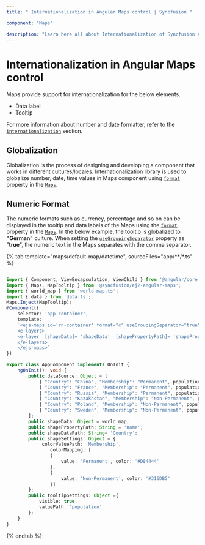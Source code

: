 ```yaml
---
title: " Internationalization in Angular Maps control | Syncfusion "

component: "Maps"

description: "Learn here all about Internationalization of Syncfusion Angular Maps control and more."
---
```


# Internationalization in Angular Maps control

Maps provide support for internationalization for the below elements.

* Data label
* Tooltip

For more information about number and date formatter, refer to the
[`internationalization`](http://ej2.syncfusion.com/documentation/base/intl.html) section.

<!-- markdownlint-disable MD036 -->

## Globalization

Globalization is the process of designing and developing a component that works in different
cultures/locales. Internationalization library is used to globalize number, date, time values in
Maps component using [`format`](../api/maps/mapsModel/#format) property in the [`Maps`](../api/maps/mapsModel).

## Numeric Format

The numeric formats such as currency, percentage and so on can be displayed in the tooltip and data labels of the Maps using the [`format`](../api/maps/mapsModel/#format) property in the [`Maps`](../api/maps/mapsModel). In the below example, the tooltip is globalized to **"German"** culture. When setting the [`useGroupingSeparator`](../api/maps/mapsModel/#usegroupingseparator) property as "**true**", the numeric text in the Maps separates with the comma separator.

{% tab template="maps/default-map/datetime", sourceFiles="app/**/*.ts" %}

```typescript

import { Component, ViewEncapsulation, ViewChild } from '@angular/core';
import { Maps, MapTooltip } from '@syncfusion/ej2-angular-maps';
import { world_map } from 'world-map.ts';
import { data } from 'data.ts';
Maps.Inject(MapTooltip);
@Component({
    selector: 'app-container',
    template:
    `<ejs-maps id='rn-container' format="c" useGroupingSeparator="true">
    <e-layers>
    <e-layer  [shapeData]= 'shapeData'  [shapePropertyPath]= 'shapePropertyPath' [shapeDataPath]= 'shapeDataPath' [dataSource] = 'dataSource' [shapeSettings] = 'shapeSettings' [tooltipSettings]='tooltipSettings'></e-layer>
    </e-layers>
    </ejs-maps>`
})

export class AppComponent implements OnInit {
    ngOnInit(): void {
        public dataSource: Object = [
            { "Country": "China", "Membership": "Permanent", population: '38332521'},
            { "Country": "France", "Membership": "Permanent", population: '19651127' },
            { "Country": "Russia", "Membership": "Permanent", population: '3090416'},
            { "Country": "Kazakhstan", "Membership": "Non-Permanent", population: '1232521'},
            { "Country": "Poland", "Membership": "Non-Permanent", population: '90332521'},
            { "Country": "Sweden", "Membership": "Non-Permanent", population: '383521'}
        ];
        public shapeData: Object = world_map;
        public shapePropertyPath: String = 'name';
        public shapeDataPath: String= 'Country';
        public shapeSettings: Object = {
             colorValuePath: 'Membership',
                colorMapping: [
                {
                    value: 'Permanent', color: '#D84444'
                },
                {
                    value: 'Non-Permanent', color: '#316DB5'
                }]
        };
        public tooltipSettings: Object ={
            visible: true,
            valuePath: 'population'
        };
    }
}

```

{% endtab %}